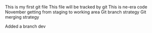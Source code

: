 This is my first git file
This file will be tracked by git
This is ne-era code
November
getting from staging to working area
Git branch strategy
Git merging strategy




Added a branch dev
